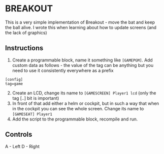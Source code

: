 BREAKOUT
========

This is a very simple implementation of Breakout - move the bat and keep the ball alive. I wrote this when learning about how to update screens (and the lack of graphics)

Instructions
------------
1. Create a programmable block, name it something like `[GAMEPGM]`. Add custom data as follows - the value of the tag can be anything but you need to use it consistently everywhere as a prefix

```
[config]
tag=game
```

2. Create an LCD, change its name to `[GAMESCREEN] Player1 lcd`  (only the tag [..] bit is important)
3. In front of that add either a helm or cockpit, but in such a way that when in the cockpit you can see the whole screen. Change its name to `[GAMESEAT] Player1`
4. Add the script to the programmable block, recompile and run.

Controls
--------

A - Left
D - Right